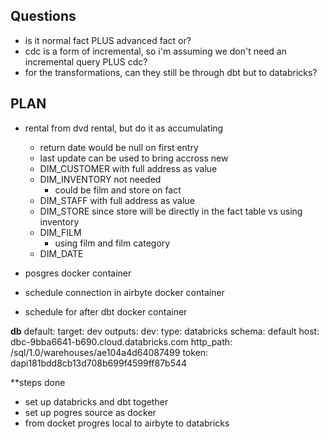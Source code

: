 ## Questions
- is it normal fact PLUS advanced fact or?
- cdc is a form of incremental, so i'm assuming we don't need an incremental query PLUS cdc?
- for the transformations, can they still be through dbt but to databricks? 

## PLAN
- rental from dvd rental, but do it as accumulating
    - return date would be null on first entry
    - last update can be used to bring accross new
    - DIM_CUSTOMER with full address as value
    - DIM_INVENTORY not needed
        - could be film and store on fact
    - DIM_STAFF with full address as value
    - DIM_STORE since store will be directly in the fact table vs using inventory
    - DIM_FILM
        - using film and film category
    - DIM_DATE

- posgres docker container
- schedule connection in airbyte docker container
- schedule for after dbt docker container


**db**
default:
  target: dev
  outputs:
    dev:
      type: databricks
      schema: default
      host: dbc-9bba6641-b690.cloud.databricks.com
      http_path: /sql/1.0/warehouses/ae104a4d64087499
      token: dapi181bdd8cb13d708b699f4599ff87b544

**steps done
- set up databricks and dbt together
- set up pogres source as docker
- from docket progres local to airbyte to databricks